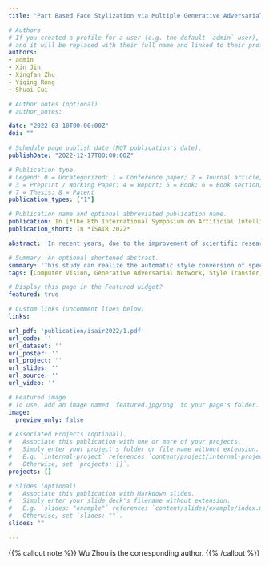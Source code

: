 ```yaml
---
title: "Part Based Face Stylization via Multiple Generative Adversarial Networks"

# Authors
# If you created a profile for a user (e.g. the default `admin` user), write the username (folder name) here 
# and it will be replaced with their full name and linked to their profile.
authors:
- admin
- Xin Jin
- Xingfan Zhu
- Yiqing Rong
- Shuai Cui

# Author notes (optional)
# author_notes:

date: "2022-03-10T00:00:00Z"
doi: ""

# Schedule page publish date (NOT publication's date).
publishDate: "2022-12-17T00:00:00Z"

# Publication type.
# Legend: 0 = Uncategorized; 1 = Conference paper; 2 = Journal article;
# 3 = Preprint / Working Paper; 4 = Report; 5 = Book; 6 = Book section;
# 7 = Thesis; 8 = Patent
publication_types: ["1"]

# Publication name and optional abbreviated publication name.
publication: In [*The 8th International Symposium on Artificial Intelligence and Robotics (ISAIR) (EI), Shanghai, 21-23 October, 2022.*] [[doi]](https://doi.org/10.1007/978-981-19-7943-9_23)
publication_short: In *ISAIR 2022*

abstract: 'In recent years, due to the improvement of scientific research methods and the wide-open source and acquisition of related data sets, face stylization has become a hot research field and application direction. There is a need to stylize face images in many applications, such as camera beauty, artistic photo processing, etc. However, most of the current schemes are not satisfactory, and the resultant image synthesis traces are obvious, and the effect is relatively monotonous. Based on the study of image features and style representation, this paper proposes a general-purpose face image style transfer whole process scheme. It can fill the gap in local style transfer of face images. Among the existing face stylization methods, the face stylization method is more complex, and the resulting obvious image synthesis trace along with the single effect. The project innovates the existing technology that can split the whole picture and implements the following six functions. Including the segmentation of specific portrait parts (hair), the skin buffing and whitening of the face, the defuzzification of the photos, the style transfer of the hair, the messy hair removal, and the implementation of the big eye effect. This study can realize the automatic style conversion of specific face images quickly and with high quality.'

# Summary. An optional shortened abstract.
summary: 'This study can realize the automatic style conversion of specific face images quickly and with high quality.'
tags: [Computer Vision, Generative Adversarial Network, Style Transfer, Semantic Segmentation]

# Display this page in the Featured widget?
featured: true

# Custom links (uncomment lines below)
links:

url_pdf: 'publication/isair2022/1.pdf'
url_code: ''
url_dataset: ''
url_poster: ''
url_project: ''
url_slides: ''
url_source: ''
url_video: ''

# Featured image
# To use, add an image named `featured.jpg/png` to your page's folder. 
image:
  preview_only: false

# Associated Projects (optional).
#   Associate this publication with one or more of your projects.
#   Simply enter your project's folder or file name without extension.
#   E.g. `internal-project` references `content/project/internal-project/index.md`.
#   Otherwise, set `projects: []`.
projects: []

# Slides (optional).
#   Associate this publication with Markdown slides.
#   Simply enter your slide deck's filename without extension.
#   E.g. `slides: "example"` references `content/slides/example/index.md`.
#   Otherwise, set `slides: ""`.
slides: ""

---
```


{{% callout note %}}
Wu Zhou is the corresponding author.
{{% /callout %}}
